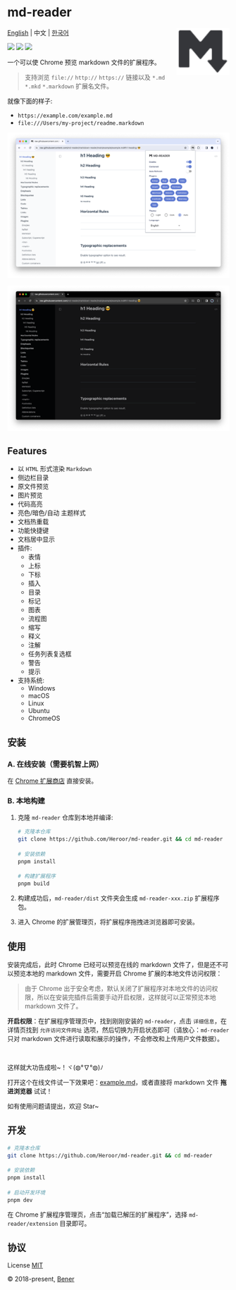# md-reader

<img src="./src/images/logo-stroke.svg" align="right" width="120">

[English](./README.md) | 中文 | [한국어](./README-ko.md)

[![](https://badgen.net/chrome-web-store/v/medapdbncneneejhbgcjceippjlfkmkg?icon=chrome&color=607cd2)](https://chrome.google.com/webstore/detail/md-reader/medapdbncneneejhbgcjceippjlfkmkg) [![](https://badgen.net/chrome-web-store/stars/medapdbncneneejhbgcjceippjlfkmkg?icon=chrome&color=607cd2)](https://chrome.google.com/webstore/detail/md-reader/medapdbncneneejhbgcjceippjlfkmkg) [![](https://badgen.net/chrome-web-store/users/medapdbncneneejhbgcjceippjlfkmkg?icon=chrome&color=607cd2)](https://chrome.google.com/webstore/detail/md-reader/medapdbncneneejhbgcjceippjlfkmkg)

一个可以使 Chrome 预览 markdown 文件的扩展程序。

> 支持浏览 `file://` `http://` `https://` 链接以及 `*.md` `*.mkd` `*.markdown` 扩展名文件。

就像下面的样子:

- `https://example.com/example.md`
- `file:///Users/my-project/readme.markdown`

![banner1](./example/example-1.png)

![banner2](./example/example-2.png)

## Features

- 以 `HTML` 形式渲染 `Markdown`
- 侧边栏目录
- 原文件预览
- 图片预览
- 代码高亮
- 亮色/暗色/自动 主题样式
- 文档热重载
- 功能快捷键
- 文档居中显示
- 插件:
  - 表情
  - 上标
  - 下标
  - 插入
  - 目录
  - 标记
  - 图表
  - 流程图
  - 缩写
  - 释义
  - 注解
  - 任务列表复选框
  - 警告
  - 提示
- 支持系统:
  - Windows
  - macOS
  - Linux
  - Ubuntu
  - ChromeOS

## 安装

### A. 在线安装（需要机智上网）

在 [Chrome 扩展商店](https://chrome.google.com/webstore/detail/md-reader/medapdbncneneejhbgcjceippjlfkmkg) 直接安装。

### B. 本地构建

1. 克隆 `md-reader` 仓库到本地并编译:

   ```bash
   # 克隆本仓库
   git clone https://github.com/Heroor/md-reader.git && cd md-reader

   # 安装依赖
   pnpm install

   # 构建扩展程序
   pnpm build
   ```

2. 构建成功后，`md-reader/dist` 文件夹会生成 `md-reader-xxx.zip` 扩展程序包。

3. 进入 Chrome 的扩展管理页，将扩展程序拖拽进浏览器即可安装。

## 使用

安装完成后，此时 Chrome 已经可以预览在线的 markdown 文件了，但是还不可以预览本地的 markdown 文件，需要开启 Chrome 扩展的本地文件访问权限：

> 由于 Chrome 出于安全考虑，默认关闭了扩展程序对本地文件的访问权限，所以在安装完插件后需要手动开启权限，这样就可以正常预览本地 markdown 文件了。

**开启权限**：在扩展程序管理页中，找到刚刚安装的 `md-reader`，点击 `详细信息`，在详情页找到 `允许访问文件网址` 选项，然后切换为开启状态即可（请放心：`md-reader` 只对 markdown 文件进行读取和展示的操作，不会修改和上传用户文件数据）。

<br/>

这样就大功告成啦~！ヾ(◍°∇°◍)ﾉ

打开这个在线文件试一下效果吧：[example.md](https://raw.githubusercontent.com/Heroor/md-reader/main/example/example.md)，或者直接将 markdown 文件 **拖进浏览器** 试试！

如有使用问题请提出，欢迎 Star~

## 开发

```bash
# 克隆本仓库
git clone https://github.com/Heroor/md-reader.git && cd md-reader

# 安装依赖
pnpm install

# 启动开发环境
pnpm dev
```

在 Chrome 扩展程序管理页，点击“加载已解压的扩展程序”，选择 `md-reader/extension` 目录即可。

## 协议

License [MIT](https://github.com/Heroor/md-reader/blob/master/LICENSE)

© 2018-present, [Bener](https://github.com/Heroor)
